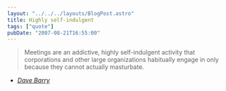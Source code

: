 ```yaml
---
layout: "../../../layouts/BlogPost.astro"
title: Highly self-indulgent
tags: ["quote"]
pubDate: "2007-08-21T16:55:00"
---
```


> Meetings are an addictive, highly self-indulgent activity that corporations and other large organizations habitually engage in only because they cannot actually masturbate.

- <cite>[Dave Barry](http://www.quotedb.com/quotes/773)</cite>
